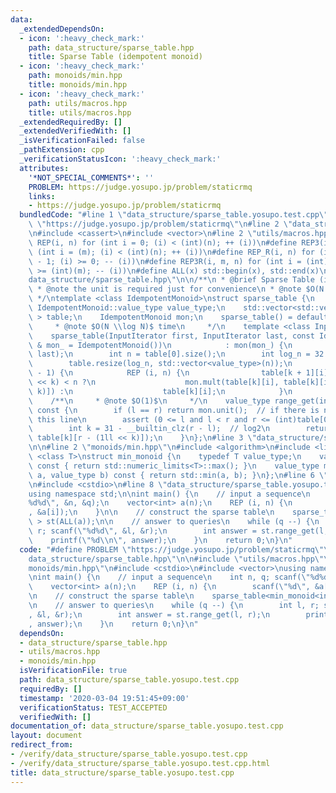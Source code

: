 ```yaml
---
data:
  _extendedDependsOn:
  - icon: ':heavy_check_mark:'
    path: data_structure/sparse_table.hpp
    title: Sparse Table (idempotent monoid)
  - icon: ':heavy_check_mark:'
    path: monoids/min.hpp
    title: monoids/min.hpp
  - icon: ':heavy_check_mark:'
    path: utils/macros.hpp
    title: utils/macros.hpp
  _extendedRequiredBy: []
  _extendedVerifiedWith: []
  _isVerificationFailed: false
  _pathExtension: cpp
  _verificationStatusIcon: ':heavy_check_mark:'
  attributes:
    '*NOT_SPECIAL_COMMENTS*': ''
    PROBLEM: https://judge.yosupo.jp/problem/staticrmq
    links:
    - https://judge.yosupo.jp/problem/staticrmq
  bundledCode: "#line 1 \"data_structure/sparse_table.yosupo.test.cpp\"\n#define PROBLEM\
    \ \"https://judge.yosupo.jp/problem/staticrmq\"\n#line 2 \"data_structure/sparse_table.hpp\"\
    \n#include <cassert>\n#include <vector>\n#line 2 \"utils/macros.hpp\"\n#define\
    \ REP(i, n) for (int i = 0; (i) < (int)(n); ++ (i))\n#define REP3(i, m, n) for\
    \ (int i = (m); (i) < (int)(n); ++ (i))\n#define REP_R(i, n) for (int i = (int)(n)\
    \ - 1; (i) >= 0; -- (i))\n#define REP3R(i, m, n) for (int i = (int)(n) - 1; (i)\
    \ >= (int)(m); -- (i))\n#define ALL(x) std::begin(x), std::end(x)\n#line 5 \"\
    data_structure/sparse_table.hpp\"\n\n/**\n * @brief Sparse Table (idempotent monoid)\n\
    \ * @note the unit is required just for convenience\n * @note $O(N \\log N)$ space\n\
    \ */\ntemplate <class IdempotentMonoid>\nstruct sparse_table {\n    typedef typename\
    \ IdempotentMonoid::value_type value_type;\n    std::vector<std::vector<value_type>\
    \ > table;\n    IdempotentMonoid mon;\n    sparse_table() = default;\n\n    /**\n\
    \     * @note $O(N \\log N)$ time\n     */\n    template <class InputIterator>\n\
    \    sparse_table(InputIterator first, InputIterator last, const IdempotentMonoid\
    \ & mon_ = IdempotentMonoid())\n            : mon(mon_) {\n        table.emplace_back(first,\
    \ last);\n        int n = table[0].size();\n        int log_n = 32 - __builtin_clz(n);\n\
    \        table.resize(log_n, std::vector<value_type>(n));\n        REP (k, log_n\
    \ - 1) {\n            REP (i, n) {\n                table[k + 1][i] = i + (1ll\
    \ << k) < n ?\n                    mon.mult(table[k][i], table[k][i + (1ll <<\
    \ k)]) :\n                    table[k][i];\n            }\n        }\n    }\n\n\
    \    /**\n     * @note $O(1)$\n     */\n    value_type range_get(int l, int r)\
    \ const {\n        if (l == r) return mon.unit();  // if there is no unit, remove\
    \ this line\n        assert (0 <= l and l < r and r <= (int)table[0].size());\n\
    \        int k = 31 - __builtin_clz(r - l);  // log2\n        return mon.mult(table[k][l],\
    \ table[k][r - (1ll << k)]);\n    }\n};\n#line 3 \"data_structure/sparse_table.yosupo.test.cpp\"\
    \n\n#line 2 \"monoids/min.hpp\"\n#include <algorithm>\n#include <limits>\n\ntemplate\
    \ <class T>\nstruct min_monoid {\n    typedef T value_type;\n    value_type unit()\
    \ const { return std::numeric_limits<T>::max(); }\n    value_type mult(value_type\
    \ a, value_type b) const { return std::min(a, b); }\n};\n#line 6 \"data_structure/sparse_table.yosupo.test.cpp\"\
    \n#include <cstdio>\n#line 8 \"data_structure/sparse_table.yosupo.test.cpp\"\n\
    using namespace std;\n\nint main() {\n    // input a sequence\n    int n, q; scanf(\"\
    %d%d\", &n, &q);\n    vector<int> a(n);\n    REP (i, n) {\n        scanf(\"%d\"\
    , &a[i]);\n    }\n\n    // construct the sparse table\n    sparse_table<min_monoid<int>\
    \ > st(ALL(a));\n\n    // answer to queries\n    while (q --) {\n        int l,\
    \ r; scanf(\"%d%d\", &l, &r);\n        int answer = st.range_get(l, r);\n    \
    \    printf(\"%d\\n\", answer);\n    }\n    return 0;\n}\n"
  code: "#define PROBLEM \"https://judge.yosupo.jp/problem/staticrmq\"\n#include \"\
    data_structure/sparse_table.hpp\"\n\n#include \"utils/macros.hpp\"\n#include \"\
    monoids/min.hpp\"\n#include <cstdio>\n#include <vector>\nusing namespace std;\n\
    \nint main() {\n    // input a sequence\n    int n, q; scanf(\"%d%d\", &n, &q);\n\
    \    vector<int> a(n);\n    REP (i, n) {\n        scanf(\"%d\", &a[i]);\n    }\n\
    \n    // construct the sparse table\n    sparse_table<min_monoid<int> > st(ALL(a));\n\
    \n    // answer to queries\n    while (q --) {\n        int l, r; scanf(\"%d%d\"\
    , &l, &r);\n        int answer = st.range_get(l, r);\n        printf(\"%d\\n\"\
    , answer);\n    }\n    return 0;\n}\n"
  dependsOn:
  - data_structure/sparse_table.hpp
  - utils/macros.hpp
  - monoids/min.hpp
  isVerificationFile: true
  path: data_structure/sparse_table.yosupo.test.cpp
  requiredBy: []
  timestamp: '2020-03-04 19:51:45+09:00'
  verificationStatus: TEST_ACCEPTED
  verifiedWith: []
documentation_of: data_structure/sparse_table.yosupo.test.cpp
layout: document
redirect_from:
- /verify/data_structure/sparse_table.yosupo.test.cpp
- /verify/data_structure/sparse_table.yosupo.test.cpp.html
title: data_structure/sparse_table.yosupo.test.cpp
---
```

